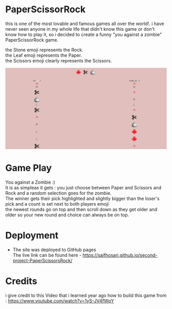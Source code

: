 # PaperScissorRock

this is one of the most lovable and famous games all over the world!.
i have never seen anyone in my whole life that didn't know this game or don't know how to play it, so i decided to create a funny "you against a zombie" PaperScissorRock game.

the Stone emoji represents the Rock.<br/>
the Leaf emoji represents the Paper.<br/>
the Scissors emoji clearly represents the Scissors.<br/>

![PaperScissorRock](/images/PaperScissorRock.png)

# Game Play

You against a Zombie :) <br/>
It is as simpleas it gets : you just choose between Paper and Scissors and Rock and a random selection goes for the zombie.<br/>
The winner gets their pick highlighted and slightly bigger than the loser's pick and a count is set next to both players emoji<br/>
the newest rounds go on top and then scroll down as they get older and older so your new round and choice can always be on top.

# Deployment

* The site was deployed to GitHub pages <br/>
 The live link can be found here - https://saifhosari.github.io/second-project-PaperScissorsRock/

 # Credits 

 i give credit to this Video that i learned year ago how to build this game from : https://www.youtube.com/watch?v=1yS-JV4fWqY